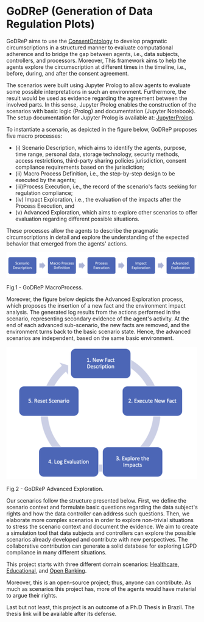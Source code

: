 
# GoDReP (Generation of Data Regulation Plots)

GoDReP aims to use the [ConsentOntology](ConsentOntology.md) to develop pragmatic circumscriptions in a structured manner to evaluate computational adherence and to bridge the gap between agents, i.e., data subjects, controllers, and processors. Moreover, This framework aims to help the agents explore the circumscription at different times in the timeline, i.e., before, during, and after the consent agreement.

The scenarios were built using Jupyter Prolog
 to allow agents to evaluate some possible interpretations in such an environment. Furthermore, the result would be used as evidence regarding the agreement between the involved parts. In this sense, Jupyter Prolog enables the construction of the scenarios with basic logic (Prolog) and documentation (Jupyter Notebook). The setup documentation for Jupyter Prolog is available at: [JupyterProlog](JupyterProlog.md).

To instantiate a scenario, as depicted in the figure below, GoDReP proposes five macro processes: 
- (i) Scenario Description, which aims to identify the agents, purpose, time range, personal data, storage technology, security methods, access restrictions, third-party sharing policies jurisdiction, consent compliance requirements based on the jurisdiction;
- (ii) Macro Process Definition, i.e., the step-by-step design to be executed by the agents; 
- (iii)Process Execution, i.e., the record of the scenario's facts seeking for regulation compliance;
- (iv) Impact Exploration, i.e., the evaluation of the impacts after the Process Execution, and
- (v) Advanced Exploration, which aims to explore other scenarios to offer evaluation regarding different possible situations.

These processes allow the agents to describe the pragmatic circumscriptions in detail and explore the understanding of the expected behavior that emerged from the agents' actions.
    
![GoDReP Macro Process](img/GoDReP_MacroProcesses.png)

Fig.1 - GoDReP MacroProcess.

Moreover, the figure below depicts the Advanced Exploration process, which proposes the insertion of a new fact and the environment impact analysis. The generated log results from the actions performed in the scenario, representing secondary evidence of the agent's activity. At the end of each advanced sub-scenario, the new facts are removed, and the environment turns back to the basic scenario state. Hence, the advanced scenarios are independent, based on the same basic environment.

<div>
    <img src="./img/GoDReP_AdvancedExploration.png" width="500"/>
</div>

Fig.2 - GoDReP Advanced Exploration.


Our scenarios follow the structure presented below. First, we define the scenario context and formulate basic questions regarding the data subject's rights and how the data controller can address such questions. Then, we elaborate more complex scenarios in order to explore non-trivial situations to stress the scenario context and document the evidence. We aim to create a simulation tool that data subjects and controllers can explore the possible scenarios already developed and contribute with new perspectives. The collaborative contribution can generate a solid database for exploring LGPD compliance in many different situations.

This project starts with three different domain scenarios: [Healthcare](LGPD_Health_Scenario.ipynb), [Educational](LGPD_Educational_Scenario.ipynb), and [Open Banking](Open_Banking_Scenario.ipynb).

Moreover, this is an open-source project; thus, anyone can contribute. As much as scenarios this project has, more of the agents would have material to argue their rights.

Last but not least, this project is an outcome of a Ph.D Thesis in Brazil. The thesis link will be available after its defense.
